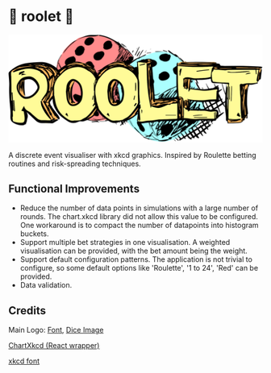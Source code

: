 # :game_die: roolet :game_die:

<p align="center">
  <img src="https://github.com/pikulet/roolet/blob/master/src/images/roolet.png" width="600">
</p>

A discrete event visualiser with xkcd graphics. Inspired by Roulette betting routines and risk-spreading techniques.

## Functional Improvements

- Reduce the number of data points in simulations with a large number of rounds. The chart.xkcd library did not allow this value to be configured. One workaround is to compact the number of datapoints into histogram buckets.
- Support multiple bet strategies in one visualisation. A weighted visualisation can be provided, with the bet amount being the weight.
- Support default configuration patterns. The application is not trivial to configure, so some default options like 'Roulette', '1 to 24', 'Red' can be provided.
- Data validation.

## Credits

Main Logo: [Font](https://www.dafont.com/d-sketch.font), [Dice Image](https://favpng.com/png_view/dice-drawing-dice-sketch-png/piYjC5qg)

[ChartXkcd (React wrapper)](https://github.com/obiwankenoobi/chart.xkcd-react)

[xkcd font](https://github.com/ipython/xkcd-font/blob/master/xkcd-script/font/xkcd-script.woff)
